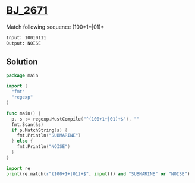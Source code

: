 # [BJ_2671](https://acmicpc.net/problem/2671)

Match following sequence (100\*1\*|01)*

```txt
Input: 10010111
Output: NOISE
```

## Solution

```go
package main

import (
  "fmt"
  "regexp"
)

func main() {
  p, s := regexp.MustCompile("^(100+1+|01)+$"), ""
  fmt.Scan(&s)
  if p.MatchString(s) {
    fmt.Println("SUBMARINE")
  } else {
    fmt.Println("NOISE")
  }
}
```

```py
import re
print(re.match(r"(100+1+|01)+$", input()) and "SUBMARINE" or "NOISE")
```
